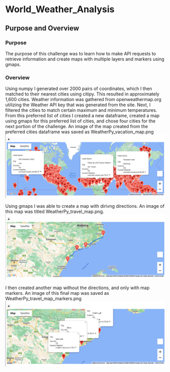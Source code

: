# World_Weather_Analysis
## Purpose and Overview
### Purpose
The purpose of this challenge was to learn how to make API requests to retrieve information and create maps with multiple layers and markers using gmaps. 
### Overview
Using numpy I generated over 2000 pairs of coordinates, which I then matched to their nearest cities using citipy. This resulted in approximately 1,600 cities. Weather information was gathered from openweathermap.org utilizing the Weather API key that was generated from the site. Next, I filtered the cities to match certain maximum and minimum temperatures. From this preferred list of cities I created a new dataframe, created a map using gmaps for this preferred list of cities, and chose four cities for the next portion of the challenge. An image of the map created from the preferred cities dataframe was saved as WeatherPy_vacation_map.png
![WeatherPy_vacation_map.png](Vacation_Search/WeatherPy_vacation_map.png) 


Using gmaps I was able to create a map with dirivng directions. An image of this map was titled WeatherPy_travel_map.png. 
![WeatherPy_travel_map.png](Vacation_Itinerary/WeatherPy_travel_map.png) 

I then created another map without the directions, and only with map markers. An image of this final map was saved as WeatherPy_travel_map_markers.png
![WeatherPy_travel_map_markers.png](Vacation_Itinerary/WeatherPy_travel_map_markers.png) 
